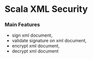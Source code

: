 # Scala XML Security

### Main Features
-   sign xml document, 
-   validate signature on xml document, 
-   encrypt xml document, 
-   decrypt xml document

